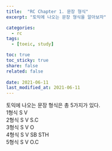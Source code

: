 ```yaml
---
title:  "RC Chapter 1. 문장 형식"
excerpt: "토익에 나오는 문장 형식을 알아보자"

categories:
  - rc
tags:
  - [toeic, study]

toc: true
toc_sticky: true
share: false
related: false
 
date: 2021-06-11
last_modified_at: 2021-06-11
---
```


토익에 나오는 문장 형식은 총 5가지가 있다.<br/>
1형식 S V<br/>
2형식 S V S.C<br/>
3형식 S V O<br/>
4형식 S V SB STH<br/>
5형식 S V O.C<br/>